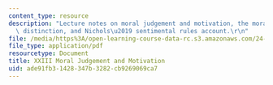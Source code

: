 ```yaml
---
content_type: resource
description: "Lecture notes on moral judgement and motivation, the moral/conventional\
  \ distinction, and Nichols\u2019 sentimental rules account.\r\n"
file: /media/https%3A/open-learning-course-data-rc.s3.amazonaws.com/24-120-moral-psychology-spring-2009/ade91fb31428347b3282cb9269069ca7_MIT24_120s09_lec23.pdf
file_type: application/pdf
resourcetype: Document
title: XXIII Moral Judgement and Motivation
uid: ade91fb3-1428-347b-3282-cb9269069ca7
---
```

